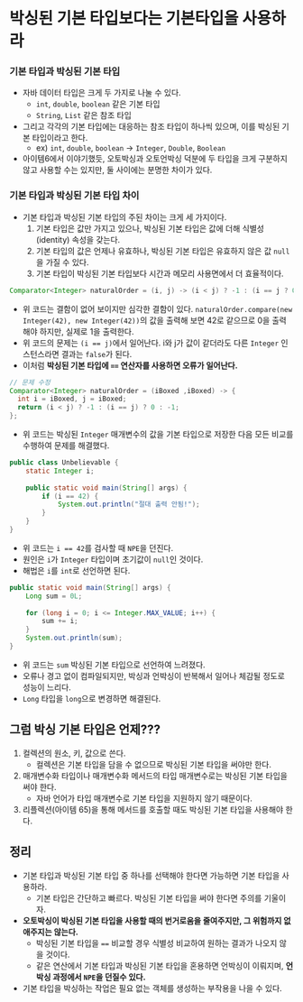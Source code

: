 # 박싱된 기본 타입보다는 기본타입을 사용하라

### 기본 타입과 박싱된 기본 타입

* 자바 데이터 타입은 크게 두 가지로 나눌 수 있다.
  * `int`, `double`, `boolean` 같은 기본 타입
  * `String`, `List` 같은 참조 타입
* 그리고 각각의 기본 타입에는 대응하는 참조 타입이 하나씩 있으며, 이를 박싱된 기본 타입이라고 한다.
  * ex) `int`, `double`, `boolean` -> `Integer`, `Double`, `Boolean`
* 아이템6에서 이야기했듯, 오토박싱과 오토언박싱 덕분에 두 타입을 크게 구분하지 않고 사용할 수는 있지만, 둘 사이에는 분명한 차이가 있다.

### 기본 타입과 박싱된 기본 타입 차이

* 기본 타입과 박싱된 기본 타입의 주된 차이는 크게 세 가지이다.
  1. 기본 타입은 값만 가지고 있으나, 박싱된 기본 타입은 값에 더해 식별성(identity) 속성을 갖는다.
  2. 기본 타입의 값은 언제나 유효하나, 박싱된 기본 타입은 유효하지 않은 값 `null`을 가질 수 있다.
  3. 기본 타입이 박싱된 기본 타입보다 시간과 메모리 사용면에서 더 효율적이다.

```java
Comparator<Integer> naturalOrder = (i, j) -> (i < j) ? -1 : (i == j ? 0 : 1);
```

* 위 코드는 결함이 없어 보이지만 심각한 결함이 있다. `naturalOrder.compare(new Integer(42), new Integer(42))`의 값을 출력해 보면
 42로 같으므로 0을 출력해야 하지만, 실제로 1을 출력한다.
* 위 코드의 문제는 `(i == j)`에서 일어난다. i와 j가 값이 같더라도 다른 `Integer` 인스턴스라면 결과는 `false`가 된다.
* 이처럼 **박싱된 기본 타입에 `==` 연산자를 사용하면 오류가 일어난다.**

```java
// 문제 수정
Comparator<Integer> naturalOrder = (iBoxed ,iBoxed) -> {
  int i = iBoxed, j = iBoxed;
  return (i < j) ? -1 : (i == j) ? 0 : -1;
};
```

* 위 코드는 박싱된 `Integer` 매개변수의 값을 기본 타입으로 저장한 다음 모든 비교를 수행하여 문제를 해결했다.

```java
public class Unbelievable {
    static Integer i;
    
    public static void main(String[] args) {
        if (i == 42) {
            System.out.println("절대 출력 안됨!");
        }
    }
}
```

* 위 코드는 `i == 42`를 검사할 때 `NPE`을 던진다.
* 원인은 `i`가 `Integer` 타입이며 초기값이 `null`인 것이다. 
* 해법은 `i`를 `int`로 선언하면 된다.

```java
public static void main(String[] args) {
    Long sum = 0L;
    
    for (long i = 0; i <= Integer.MAX_VALUE; i++) {
        sum += i;
    }
    System.out.println(sum);
}
```

* 위 코드는 `sum` 박싱된 기본 타입으로 선언하여 느려졌다.
* 오류나 경고 없이 컴파일되지만, 박싱과 언박싱이 반복해서 일어나 체감될 정도로 성능이 느리다.
* `Long` 타입을 `long`으로 변경하면 해결된다.

## 그럼 박싱 기본 타입은 언제???

1. 컬렉션의 원소, 키, 값으로 쓴다.
   * 컬렉션은 기본 타입을 담을 수 없으므로 박싱된 기본 타입을 써야만 한다.
2. 매개변수화 타입이나 매개변수화 메서드의 타입 매개변수로는 박싱된 기본 타입을 써야 한다.
   * 자바 언어가 타입 매개변수로 기본 타입을 지원하지 않기 때문이다.
3. 리플렉션(아이템 65)을 통해 메서드를 호출할 때도 박싱된 기본 타입을 사용해야 한다.

## 정리

* 기본 타입과 박싱된 기본 타입 중 하나를 선택해야 한다면 가능하면 기본 타입을 사용하라.
  * 기본 타입은 간단하고 빠르다. 박싱된 기본 타입을 써야 한다면 주의를 기울이자.
* **오토박싱이 박싱된 기본 타입을 사용할 때의 번거로움을 줄여주지만, 그 위험까지 없애주지는 않는다.**
  * 박싱된 기본 타입을 `==` 비교할 경우 식별성 비교하여 원하는 결과가 나오지 않을 것이다.
  * 같은 연산에서 기본 타입과 박싱된 기본 타입을 혼용하면 언박싱이 이뤄지며, **언박싱 과정에서 `NPE`을 던질수 있다.**
* 기본 타입을 박싱하는 작업은 필요 없는 객체를 생성하는 부작용을 나을 수 있다.
